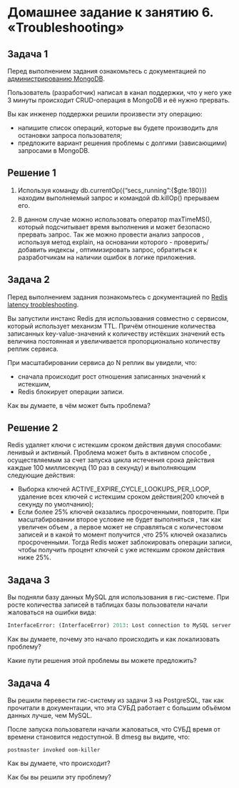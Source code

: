 # Домашнее задание к занятию 6. «Troubleshooting»

## Задача 1

Перед выполнением задания ознакомьтесь с документацией по [администрированию MongoDB](https://docs.mongodb.com/manual/administration/).

Пользователь (разработчик) написал в канал поддержки, что у него уже 3 минуты происходит CRUD-операция в MongoDB и её 
нужно прервать. 

Вы как инженер поддержки решили произвести эту операцию:

- напишите список операций, которые вы будете производить для остановки запроса пользователя;
- предложите вариант решения проблемы с долгими (зависающими) запросами в MongoDB.

## Решение 1

1) Используя команду db.currentOp({“secs_running”:{$gte:180}}) находим выполняемый запрос и командой db.killOp() прерываем его.
 
2) В данном случае можно использовать оператор maxTimeMS(), который подсчитывает время выполнения и может безопасно прервать запрос. Так же можно провести анализ запросов , используя метод explain, на основании которого  - проверить/добавить индексы , оптимизировать запрос, обратиться к разработчикам на наличии ошибок в логике приложения.      

 
## Задача 2

Перед выполнением задания познакомьтесь с документацией по [Redis latency troobleshooting](https://redis.io/topics/latency).

Вы запустили инстанс Redis для использования совместно с сервисом, который использует механизм TTL. 
Причём отношение количества записанных key-value-значений к количеству истёкших значений есть величина постоянная и
увеличивается пропорционально количеству реплик сервиса. 

При масштабировании сервиса до N реплик вы увидели, что:

- сначала происходит рост отношения записанных значений к истекшим,
- Redis блокирует операции записи.

Как вы думаете, в чём может быть проблема?

## Решение 2

 Redis удаляет ключи с истекшим сроком действия двумя способами: ленивый и активный.
Проблема может быть в активном способе , осуществляемым  за счет запуска цикла истечения срока действия каждые 100 миллисекунд (10 раз в секунду) и выполняющим следующие действия:
  - Выборка ключей ACTIVE_EXPIRE_CYCLE_LOOKUPS_PER_LOOP, удаление всех ключей с истекшим сроком действия(200 ключей в секунду по умолчанию);
  - Если более 25% ключей оказались просроченными, повторите.
При масштабировании второе условие не будет выполняться , так как увеличен объем , а первое может не справляться с количестовом записей и в какой то момент получится ,что  25% ключей оказались просроченными.
Тогда Redis может заблокировать операции записи, чтобы получить процент ключей с уже истекшим сроком действия ниже 25%.

## Задача 3

Вы подняли базу данных MySQL для использования в гис-системе. При росте количества записей в таблицах базы
пользователи начали жаловаться на ошибки вида:
```python
InterfaceError: (InterfaceError) 2013: Lost connection to MySQL server during query u'SELECT..... '
```

Как вы думаете, почему это начало происходить и как локализовать проблему?

Какие пути решения этой проблемы вы можете предложить?

## Задача 4


Вы решили перевести гис-систему из задачи 3 на PostgreSQL, так как прочитали в документации, что эта СУБД работает с 
большим объёмом данных лучше, чем MySQL.

После запуска пользователи начали жаловаться, что СУБД время от времени становится недоступной. В dmesg вы видите, что:

`postmaster invoked oom-killer`

Как вы думаете, что происходит?

Как бы вы решили эту проблему?


